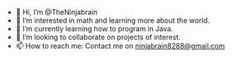 - 👋 Hi, I’m @TheNinjabrain
- 👀 I’m interested in math and learning more about the world.
- 🌱 I’m currently learning how to program in Java.
- 💞️ I’m looking to collaborate on projects of interest.
- 📫 How to reach me: Contact me on ninjabrain8288@gmail.com

<!---
TheNinjabrain/TheNinjabrain is a ✨ special ✨ repository because its `README.md` (this file) appears on your GitHub profile.
You can click the Preview link to take a look at your changes.
--->
